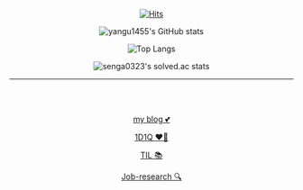 <div align="center">
  

  [![Hits](https://hits.seeyoufarm.com/api/count/incr/badge.svg?url=https%3A%2F%2Fgithub.com%2Fyangu1455&count_bg=%23216B8A&title_bg=%23E3D0FF&icon=&icon_color=%23E7E7E7&title=hits&edge_flat=false)](https://hits.seeyoufarm.com)

  ![yangu1455's GitHub stats](https://github-readme-stats.vercel.app/api?username=yangu1455&show_icons=true&theme=tokyonight)

  ![Top Langs](https://github-readme-stats.vercel.app/api/top-langs/?username=yangu1455&layout=compact&theme=tokyonight)


  ![senga0323's solved.ac stats](https://github-readme-solvedac.hyp3rflow.vercel.app/api/?handle=senga0323)

  <!-- [![Solved.ac Profile](http://mazassumnida.wtf/api/generate_badge?boj=senga0323)](https://solved.ac/senga0323)


  [![Solved.ac 프로필](http://mazassumnida.wtf/api/v2/generate_badge?boj=senga0323)](https://solved.ac/senga0323)

  [![Solved.ac 프로필](http://mazassumnida.wtf/api/mini/generate_badge?boj=senga0323)](https://solved.ac/senga0323) -->


----
  <br>

  <!-- <img align="left" src="https://i.pinimg.com/564x/2c/06/46/2c064687a1ab8f009ba2e0c761c6d8b6.jpg" width="500" height="400"/> -->


  <!-- 🌸🌸🌸 -->

  <br>

  [my blog 💕](https://yangu1455.tistory.com/)

  [1D1Q ❤️‍🔥](https://github.com/yangu1455/Algorithm)

  [TIL 📚](https://github.com/yangu1455/TIL)

  [Job-research 🔍](https://github.com/yangu1455/job-research)

</div>
